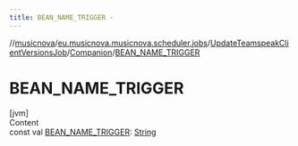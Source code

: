 ```yaml
---
title: BEAN_NAME_TRIGGER -
---
```

//[musicnova](../../../index.md)/[eu.musicnova.musicnova.scheduler.jobs](../../index.md)/[UpdateTeamspeakClientVersionsJob](../index.md)/[Companion](index.md)/[BEAN_NAME_TRIGGER](-b-e-a-n_-n-a-m-e_-t-r-i-g-g-e-r.md)



# BEAN_NAME_TRIGGER  
[jvm]  
Content  
const val [BEAN_NAME_TRIGGER](-b-e-a-n_-n-a-m-e_-t-r-i-g-g-e-r.md): [String](https://kotlinlang.org/api/latest/jvm/stdlib/kotlin/-string/index.html)  



